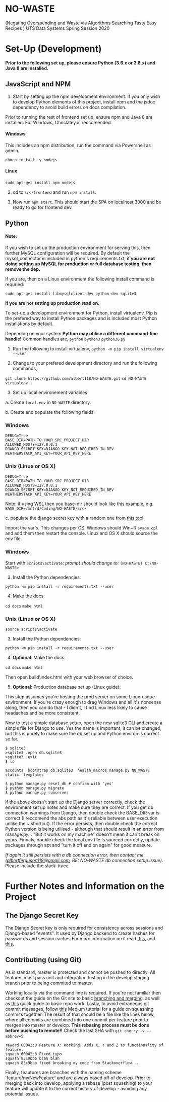 # NO-WASTE
(Negating Overspending and Waste via Algorithms Searching Tasty Easy Recipes ) UTS Data Systems Spring Session 2020

# Set-Up (Development)

**Prior to the following set up, please ensure Python (3.6.x or 3.8.x) and Java 8 are installed.**

## JavaScript and NPM

1. Start by setting up the npm development environment. If you only wish to develop Python elements of this project, install npm and the jsdoc dependency to avoid build errors on docs compilation.

Prior to running the rest of frontend set up, ensure npm and Java 8 are installed. For Windows, Choclatey is reccomended.

#### Windows

This includes an npm distribution, run the command via Powershell as admin.

`choco install -y nodejs`

#### Linux

`sudo apt-get install npm nodejs`.

2. cd to `src/frontend` and run `npm install`.

3. Now run `npm start`. This should start the SPA on localhost:3000 and be ready to go for frontend dev.

## Python
#### Note:

If you wish to set up the production environment for serving this, then further MySQL configuration will be required. By default the mysql_connector is included in python's requirements.txt, **if you are not doing setting up MySQL for production or full database testing, then remove the dep.**

If you are, then on a Linux environment the following install command is requried:

`sudo apt-get install libmysqlclient-dev python-dev sqlite3`

**If you are not setting up production read on.**

To set-up a development environment for Python, install virtualenv. Pip is the prefered way to install Python packages and is included most Python installations by default. 

Depending on your system **Python may utilise a different command-line handle!** Common handles are, 
`python`
`python3`
`python36`
`py`

1. Run the following to install virtualenv,
`python -m pip install virtualenv --user`

2.  Change to your prefered development directory and run the following commands,

`git clone https://github.com/albert118/NO-WASTE.git`
`cd NO-WASTE`
`virtualenv .`

3. Set up local environement variables

a. Create `local.env` in `NO-WASTE` directory.

b. Create and populate the following fields:


### Windows 

```
DEBUG=True
BASE_DIR=PATH_TO_YOUR_SRC_PROJECT_DIR
ALLOWED_HOSTS=127.0.0.1
DJANGO_SECRET_KEY=DJANGO_KEY_NOT_REQUIRED_IN_DEV
WEATHERSTACK_API_KEY=YOUR_API_KEY_HERE
```

### Unix (Linux or OS X)

```
DEBUG=True
BASE_DIR=PATH_TO_YOUR_SRC_PROJECT_DIR
ALLOWED_HOSTS=127.0.0.1
DJANGO_SECRET_KEY=DJANGO_KEY_NOT_REQUIRED_IN_DEV
WEATHERSTACK_API_KEY=YOUR_API_KEY_HERE
```

Note: if using WSL then you base-dir should look like this example,
e.g. `BASE_DIR=/mnt/d/Coding/NO-WASTE/src/`

c. populate the django secret key with a random one from [this tool](https://djecrety.ir/).

Import the var's. This changes per OS. Windows should Win+R `sysdm.cpl` and add them then restart the console. Linux and OS X should source the env file.

### Windows

Start with `Scripts\activate`:
*prompt should change to:*
`(NO-WASTE) C:\NO-WASTE> `

3.  Install the Python dependencies:

`python -m pip install -r requirements.txt --user`

4. Make the docs:

`cd docs`
`make html`

### Unix (Linux or OS X)

`source scripts\activate`

3.  Install the Python dependencies:

`python -m pip install -r requirements.txt --user`

4. **Optional**: Make the docs:

`cd docs`
`make html`

Then open build\index.html with your web browser of choice.

5. **Optional**: Production database set up (Linux guide):

This step assumes you're hosting the prod server on some Linux-esque environment. If you're crazy enough to drag Windows and all it's nonsense along, then you can do that - I didn't, I find Linux less likely to cause headaches and be more consistent.

Now to test a simple database setup, open the new sqlite3 CLI and create a simple file for Django to use. Yes the name is important, it can be changed, but this is purely to make sure the db set up and Python environ is correct so far.

```
$ sqlite3
>sqlite3 .open db.sqlite3
>sqlite3 .exit
$ ls 

accounts  bootstrap db.sqlite3  health_macros manage.py NO_WASTE  static  templates

$ python manage.py reset_db # confirm with 'yes'
$ python manage.py migrate
$ python manage.py runserver
```

If the above doesn't start up the Django server correctly, check the environment set up notes and make sure they are correct. If you get db connection warnings from Django, then double check the BASE_DIR var is correct (I reccomend the abs path as it's reliable between user execution unlike the ~ shortcut). If the error persists, then double check the correct Python version is being utilised - although that should result in an error from manage.py... "But it works on my machine" doesn't mean it can't break on yours. Finnaly, double check the local.env file is sourced correctly, update packages through apt and "turn it off and on again" for good measure. 

*If again it still persists with a db connection error, then contact me (albertferguson118@gmail.com, RE: NO-WASTE db connection setup issue).* Please include the stack-trace.

# Further Notes and Information on the Project
## The Django Secret Key

The Django Secret key is only required for consistency across sessions and Django-based "events". It used by Django backend to create hashes for passwords and session caches.For more information on it read [this](https://stackoverflow.com/questions/7382149/purpose-of-django-setting-secret-key), and [this](https://stackoverflow.com/questions/51657422/are-django-secret-keys-per-instance-or-per-app).

##  Contributing (using Git)

As is standard, master is protected and cannot be pushed to directly. All features must pass unit and integration testing in the develop staging branch prior to being commited to master.

Working locally via the command line is required. If you're not familiar then checkout the guide on the Git site to basic [branching and merging](https://git-scm.com/book/en/v2/Git-Branching-Basic-Branching-and-Merging), as well as [this](https://product.hubspot.com/blog/git-and-github-tutorial-for-beginners) quick guide to basic repo work. Lastly, to avoid extraneous git commit messages, follow [this](https://medium.com/@slamflipstrom/a-beginners-guide-to-squashing-commits-with-git-rebase-8185cf6e62ec) Medium tutorial for a guide on squashing commits together. The result of that should be a file like the lines below, where all commits are combined into one commit per feature prior to merges into master or develop. **This rebasing process must be done before pushing to remote!!** Check the last SHA with `git cherry -v --abbrev=5`.

```
reword 60042c8 Feature X: Working! Adds X, Y and Z to functionality of feature.
squash 60042c8 Fixed typo
squash 83c9bbb blah blah
squash 83c9bbb fixed breaking my code from Stackoverflow...
```

Finally, feautures are branches with the naming scheme 'feature/myNewFeature' and are always based off of develop. Prior to merging back into develop, applying a rebase (post squashing) to your feature will update it to the current history of develop - avoiding any potential issues.
